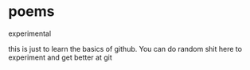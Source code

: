 # poems
experimental

this is just to learn the basics of github. You can do random shit here to experiment and get better at git
  
